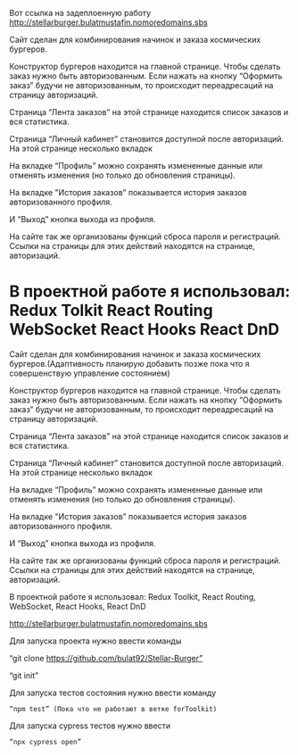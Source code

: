 Вот ссылка на задеплоенную работу http://stellarburger.bulatmustafin.nomoredomains.sbs

Сайт сделан для комбинирования начинок и заказа космических бургеров.

Конструктор бургеров находится на главной странице. Чтобы сделать заказ нужно быть авторизованным. Если нажать на кнопку “Оформить заказ” будучи не авторизованным, то происходит переадресаций на страницу авторизаций.

Страница “Лента заказов” на этой странице находится список заказов и вся статистика.

Страница “Личный кабинет” становится доступной после авторизаций. На этой странице несколько вкладок

На вкладке “Профиль” можно сохранять измененные данные или отменять изменения (но только до обновления страницы).

На вкладке "История заказов” показывается история заказов авторизованного профиля.

И “Выход” кнопка выхода из профиля.

На сайте так же организованы функций сброса пароля и регистраций. Ссылки на страницы для этих действий находятся на странице, авторизаций.



В проектной работе я использовал:
Redux Tolkit
React Routing
WebSocket
React Hooks
React DnD
=======
Сайт сделан для комбинирования начинок и заказа космических бургеров.(Адаптивность планирую добавить позже пока что я совершенствую управление состоянием) 

Конструктор бургеров находится на главной странице. Чтобы сделать заказ нужно быть авторизованным. Если нажать на кнопку “Оформить заказ” будучи не авторизованным, то происходит переадресаций на страницу авторизаций.

Страница “Лента заказов” на этой странице находится список заказов и вся статистика.

Страница “Личный кабинет” становится доступной после авторизаций. На этой странице несколько вкладок

На вкладке “Профиль” можно сохранять измененные данные или отменять изменения (но только до обновления страницы).

На вкладке "История заказов” показывается история заказов авторизованного профиля.

И “Выход” кнопка выхода из профиля.

На сайте так же организованы функций сброса пароля и регистраций. Ссылки на страницы для этих действий находятся на странице, авторизаций.



В проектной работе я использовал:
Redux Toolkit,
React Routing,
WebSocket,
React Hooks,
React DnD

http://stellarburger.bulatmustafin.nomoredomains.sbs

Для запуска проекта нужно ввести команды 

“git clone  https://github.com/bulat92/Stellar-Burger” 

“git init” 

Для запуска тестов состояния нужно ввести команду

	“npm test” (Пока что не работают в ветке forToolkit) 

Для запуска cypress тестов нужно ввести 

	“npx cypress open”